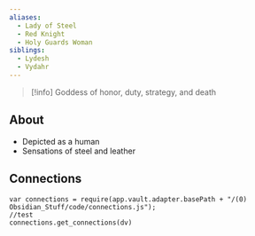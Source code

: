 ```yaml
---
aliases:
  - Lady of Steel
  - Red Knight
  - Holy Guards Woman
siblings:
  - Lydesh
  - Vydahr
---
```

> [!info] Goddess of honor, duty, strategy, and death

## About

- Depicted as a human
- Sensations of steel and leather

## Connections

```dataviewjs
var connections = require(app.vault.adapter.basePath + "/(0) Obsidian_Stuff/code/connections.js");
//test
connections.get_connections(dv)
```
